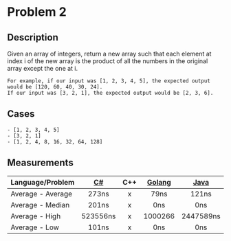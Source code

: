 # Problem 2

## Description
Given an array of integers, return a new array such that each element at index i of the new array is the product of all the numbers in the original array except the one at i.

```
For example, if our input was [1, 2, 3, 4, 5], the expected output would be [120, 60, 40, 30, 24]. 
If our input was [3, 2, 1], the expected output would be [2, 3, 6].
``` 

## Cases
```
- [1, 2, 3, 4, 5]
- [3, 2, 1]
- [1, 2, 4, 8, 16, 32, 64, 128]
```


## Measurements
Language/Problem | [C#](https://gist.github.com/DanielHauge/81098430ecc41bd257f28fea342b78a5) | C++ | [Golang](https://gist.github.com/DanielHauge/da9a89d37cf0bd91d5c1f26aeffbcef2) | [Java](https://gist.github.com/DanielHauge/595d2d66aa847d0a7a51bb556fdbb23f) | [JavaScript](https://gyazo.com/bdbc1a17a5580b35a8fce12cb3d2746f) | [Kotlin](https://gist.github.com/DanielHauge/a49c7c712c5ef5d166b0f38a7adcebc9) | [Python](https://gist.github.com/DanielHauge/2e323c2a5d3728f5c637a027bffc2acc) | [Ruby](https://gist.github.com/DanielHauge/aa832d76c14bb1a1686f7669bfa662a2) | [Rust](https://gist.github.com/DanielHauge/712b7082f2bec081531098bd6bf742fc) | [Scala](https://gist.github.com/DanielHauge/94308be114d1a21ca6777c1711cfc2a7) | [Dart](https://gist.github.com/DanielHauge/712cfa8733fa195a820b5c9c5f1a30de)
-------|:------:|:-------:|:------:|:-------:|:------:|:------:|:------:|:------:|:------:|:------:|:------:
Average - Average | 273ns | x | 79ns | 121ns | 256739ns | 108ns | 6135ns | 3019ns | 2671ns | 1242ns | 177ns
Average - Median | 201ns | x | 0ns | 0ns | 225093ns | 0ns | 5963ns | 2717ns | 2717ns | 528ns | 151ns 
Average - High | 523556ns | x | 1000266 | 2447589ns | 32574977ns | 1288962ns | 83938ns | 4228ns | 4000ns | 1.6766426E7ns | 475323ns
Average - Low | 101ns | x | 0ns | 0ns | 99941ns | 0ns | 5661ns | 3019ns | 2490ns | 377ns | 0ns

